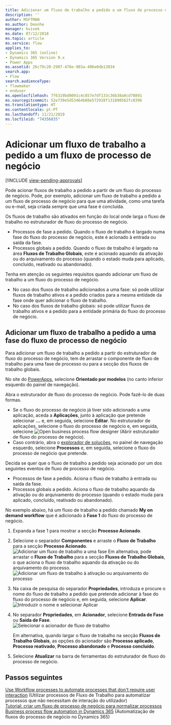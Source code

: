 ```yaml
---
title: Adicionar um fluxo de trabalho a pedido a um fluxo de processo de negócio
description: ''
author: MSFTMAN
ms.author: Deonhe
manager: kvivek
ms.date: 07/12/2018
ms.topic: article
ms.service: flow
applies_to:
- Dynamics 365 (online)
- Dynamics 365 Version 9.x
- Power Apps
ms.assetid: 26c79c20-2987-476e-983a-406e0db13034
search.app:
- Flow
search.audienceType:
- flowmaker
- enduser
ms.openlocfilehash: 7f6319bd0091c4c857e7df133c36b38a0cd78891
ms.sourcegitcommit: 52e739e5d53464b80e572928f131890562fc0396
ms.translationtype: HT
ms.contentlocale: pt-PT
ms.lasthandoff: 11/21/2019
ms.locfileid: "74356835"
---
```

# <a name="add-an-on-demand-workflow-to-a-business-process-flow"></a>Adicionar um fluxo de trabalho a pedido a um fluxo de processo de negócio
[!INCLUDE [view-pending-approvals](includes/cc-rebrand.md)]

Pode acionar fluxos de trabalho a pedido a partir de um fluxo do processo de negócio. Pode, por exemplo, adicionar um fluxo de trabalho a pedido a um fluxo de processo de negócio para que uma atividade, como uma tarefa ou e-mail, seja criada sempre que uma fase é concluída. 

Os fluxos de trabalho são ativados em função do local onde larga o fluxo de trabalho no estruturador de fluxo do processo de negócio.
- Processos de fase a pedido. Quando o fluxo de trabalho é largado numa fase do fluxo do processo de negócio, este é acionado à entrada ou saída da fase. 
- Processos globais a pedido. Quando o fluxo de trabalho é largado na área **Fluxos de Trabalho Globais**, este é acionado aquando da ativação ou do arquivamento do processo (quando o estado muda para aplicado, concluído, reativado ou abandonado). 

Tenha em atenção os seguintes requisitos quando adicionar um fluxo de trabalho a um fluxo do processo de negócio.
- No caso dos fluxos de trabalho adicionados a uma fase: só pode utilizar fluxos de trabalho ativos e a pedido criados para a mesma entidade da fase onde quer adicionar o fluxo de trabalho.  
- No caso dos fluxos de trabalho globais: só pode utilizar fluxos de trabalho ativos e a pedido para a entidade primária do fluxo do processo de negócio.

## <a name="add-an-on-demand-workflow-to-a-business-process-flow-stage"></a>Adicionar um fluxo de trabalho a pedido a uma fase do fluxo de processo de negócio

Para adicionar um fluxo de trabalho a pedido a partir do estruturador de fluxo do processo de negócio, tem de arrastar o componente de fluxo de trabalho para uma fase de processo ou para a secção dos fluxos de trabalho globais. 

No site do [PowerApps](https://make.powerapps.com), selecione **Orientado por modelos** (no canto inferior esquerdo do painel de navegação). 

Abra o estruturador de fluxo do processo de negócio. Pode fazê-lo de duas formas.
- Se o fluxo do processo de negócio já tiver sido adicionado a uma aplicação, aceda a **Aplicações**, junto à aplicação que pretende selecionar **...** e, em seguida, selecione **Editar**. No estruturador de aplicações, selecione o fluxo do processo de negócio e, em seguida, selecione ![Open business process flow designer](media/dynamics365-open-designer.PNG) (Abrir estruturador de fluxo do processo de negócio).  
- Caso contrário, abra o [explorador de soluções](/powerapps/maker/model-driven-apps/advanced-navigation.md#solution-explorer), no painel de navegação esquerdo, selecione **Processos** e, em seguida, selecione o fluxo do processo de negócio que pretende. 

Decida se quer que o fluxo de trabalho a pedido seja acionado por um dos seguintes eventos de fluxo de processo de negócio. 
- Processos de fase a pedido. Aciona o fluxo de trabalho à entrada ou saída da fase. 
- Processos globais a pedido. Aciona o fluxo de trabalho aquando da ativação ou do arquivamento do processo (quando o estado muda para aplicado, concluído, reativado ou abandonado). 

No exemplo abaixo, há um fluxo de trabalho a pedido chamado **My on demand workflow** que é adicionado à **Fase 1** do fluxo do processo de negócio. 

1. Expanda a fase 1 para mostrar a secção **Processo Acionado**. 
2. Selecione o separador **Componentes** e arraste o **Fluxo de Trabalho** para a secção **Processo Acionado**.
    ![Adicionar um fluxo de trabalho a uma fase](media/add-workflow-to-bpf-1.png) Em alternativa, pode arrastar o **Fluxo de Trabalho** para a secção **Fluxos de Trabalho Globais**, o que aciona o fluxo de trabalho aquando da ativação ou do arquivamento do processo.
 ![Adicionar um fluxo de trabalho à ativação ou arquivamento do processo](media/add-workflow-to-bpf-global.png)
3. Na caixa de pesquisa do separador **Propriedades**, introduza e procure o nome do fluxo de trabalho a pedido que pretende adicionar à fase do fluxo do processo de negócio e, em seguida, selecione **Aplicar**.
    ![Introduzir o nome e selecionar Aplicar](media/add-workflow-to-bpf-2.png)
4. No separador **Propriedades**, em **Acionador**, selecione **Entrada de Fase** ou **Saída de Fase**.  
    ![Selecionar o acionador de fluxo de trabalho](media/workflow-trigger.png)
   
    Em alternativa, quando largar o fluxo de trabalho na secção **Fluxos de Trabalho Globais**, as opções do acionador são **Processo aplicado**, **Processo reativado**,  **Processo abandonado** e **Processo concluído**.

5. Selecione **Atualizar** na barra de ferramentas do estruturador de fluxo do processo de negócio.
 
## <a name="next-steps"></a>Passos seguintes
[Use Workflow processes to automate processes that don't require user interaction](workflow-processes.md) (Utilizar processos de Fluxo de Trabalho para automatizar processos que não necessitam de interação do utilizador) <br/>
[Tutorial: criar um fluxo de processo de negócio para normalizar processos](create-business-process-flow.md) <br/>
[Business process flow automation in Dynamics 365](https://blogs.msdn.microsoft.com/crm/2017/03/28/business-process-flow-automation-in-dynamics-365/) (Automatização de fluxos do processo de negócio no Dynamics 365)
